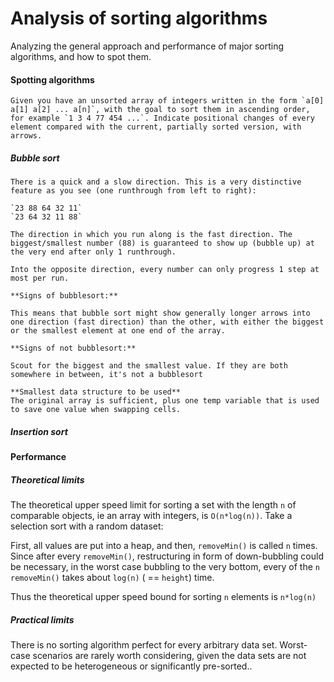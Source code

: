 # Analysis of sorting algorithms
Analyzing the general approach and performance of major sorting algorithms, and how to spot them.

#### Spotting algorithms

    Given you have an unsorted array of integers written in the form `a[0] a[1] a[2] ... a[n]`, with the goal to sort them in ascending order, for example `1 3 4 77 454 ...`. Indicate positional changes of every element compared with the current, partially sorted version, with arrows.


##### Bubble sort

    There is a quick and a slow direction. This is a very distinctive feature as you see (one runthrough from left to right):

    `23 88 64 32 11`
    `23 64 32 11 88`

    The direction in which you run along is the fast direction. The biggest/smallest number (88) is guaranteed to show up (bubble up) at the very end after only 1 runthrough.

    Into the opposite direction, every number can only progress 1 step at most per run.

    **Signs of bubblesort:**

    This means that bubble sort might show generally longer arrows into one direction (fast direction) than the other, with either the biggest or the smallest element at one end of the array.

    **Signs of not bubblesort:**

    Scout for the biggest and the smallest value. If they are both somewhere in between, it's not a bubblesort

    **Smallest data structure to be used**
    The original array is sufficient, plus one temp variable that is used to save one value when swapping cells.

##### Insertion sort

    


#### Performance
##### Theoretical limits
The theoretical upper speed limit for sorting a set with the length `n` of comparable objects, ie an array with integers, is `O(n*log(n))`. Take a selection sort with a random dataset:

First, all values are put into a heap, and then, `removeMin()` is called `n` times. Since after every `removeMin()`, restructuring in form of down-bubbling could be necessary, in the worst case bubbling to the very bottom, every of the `n` `removeMin()` takes about `log(n)` ( == `height`) time.

Thus the theoretical upper speed bound for sorting `n` elements is `n*log(n)`

##### Practical limits
There is no sorting algorithm perfect for every arbitrary data set. Worst-case scenarios are rarely worth considering, given the data sets are not expected to be heterogeneous or significantly pre-sorted..
